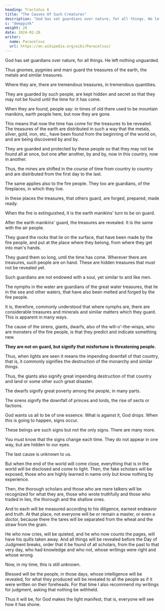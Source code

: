 ```yaml
---
heading: Tractatus 6
title: "The Causes Of Such Creatures"
description: "God has set guardians over nature, for all things. He left nothing unguarded"
c: "deeppink"
weight: 28
date: 2024-02-28
writer:
  name: Paracelsus
  url: https://en.wikipedia.org/wiki/Paracelsus/
---
```





<!-- Now that we must reflect in terms of natural philosophy about the causes of these creatures we must remember the facts, all the points, many of which have been discussed in the previous treatises. We need not repeat them here. Further causes that may be explored are these: namely, that  -->

God has set guardians over nature, for all things. He left nothing unguarded. 

Thus gnomes, pygmies and mani guard the treasures of the earth, the metals and similar treasures. 

Where they are, there are tremendous treasures, in tremendous quantities. 

They are guarded by such people, are kept hidden and secret so that they may not be found until the time for it has come. 

When they are found, people say: in times of old there used to be mountain manikins, earth people here, but now they are gone. 

This means that now the time has come for the treasures to be revealed. The treasures of the earth are distributed in such a way that the metals, silver, gold, iron, etc., have been found from the beginning of the world on, and are being discovered by and by. 

They are guarded and protected by these people so that they may not be found all at once, but one after another, by and by, now in this country, now in another. 

Thus, the mines are shifted in the course of time from country to country and are distributed from the first day to the last. 

The same applies also to the fire people. They too are guardians, of the fireplaces, in which they live. 

In these places the treasures, that others guard, are forged, prepared, made ready. 

When the fire is extinguished, it is the earth manikins' turn to be on guard. 

After the earth manikins' guard, the treasures are revealed. It is the same with the air people. 

They guard the rocks that lie on the surface, that have been made by the fire people, and put at the place where they belong, from where they get into man's hands. 

They guard them so long, until the time has come. Wherever there are treasures, such people are on hand. These are hidden treasures that must not be revealed yet. 

Such guardians are not endowed with a soul, yet similar to and like men. 

The nymphs in the water are guardians of the great water treasures, that lie in the sea and other waters, that have also been melted and forged by the fire people. 

It is, therefore, commonly understood that where nymphs are, there are considerable treasures and minerals and similar matters which they guard. This is apparent in many ways.

The cause of the sirens, giants, dwarfs, also of the will-o'-the-wisps, who are monsters of the fire people, is that they predict and indicate something new. 

**They are not on guard, but signify that misfortune is threatening people.** 

Thus, when lights are seen it means the impending downfall of that country, that is, it commonly signifies the destruction of the monarchy and similar things. 

Thus, the giants also signify great impending destruction of that country and land or some other such great disaster. 

The dwarfs signify great poverty among the people, in many parts. 

The sirens signify the downfall of princes and lords, the rise of sects or factions. 

God wants us all to be of one essence.  What is against it, God drops. When this is going to happen, signs occur. 

These beings are such signs but not the only signs. There are many more.

You must know that the signs change each time. They do not appear in one way, but are hidden to our eyes.

The last cause is unknown to us. 

But when the end of the world will come close, everything that is in the world will be disclosed and come to light. Then, the fake scholars will be exposed, those who are highly learned in name only but know nothing by experience. 

<!-- , then all things will be revealed, from the smallest to the largest, from the first to the last, what everything has been and is, why it stood there and left, from what causes, and what its meaning was. -->


Then, the thorough scholars and those who are mere talkers will be recognized for what they are, those who wrote truthfully and those who traded in lies, the thorough and the shallow ones. 

And to each will be measured according to his diligence, earnest endeavor and truth. At that place, not everyone will be or remain a master, or even a doctor, because there the tares will be separated from the wheat and the straw from the grain. 

He who now cries, will be quieted, and he who now counts the pages, will have his quills taken away. And all things will be revealed before the Day of Judgment breaks, order that it be found of all scholars, from the past to that very day, who had knowledge and who not, whose writings were right and whose wrong. 

Now, in my time, this is still unknown. 

Blessed will be the people, in those days, whose intelligence will be revealed, for what they produced will be revealed to all the people as if it were written on their foreheads. For that time I also recommend my writings for judgment, asking that nothing be withheld. 

Thus it will be, for God makes the light manifest, that is, everyone will see how it has shone.
